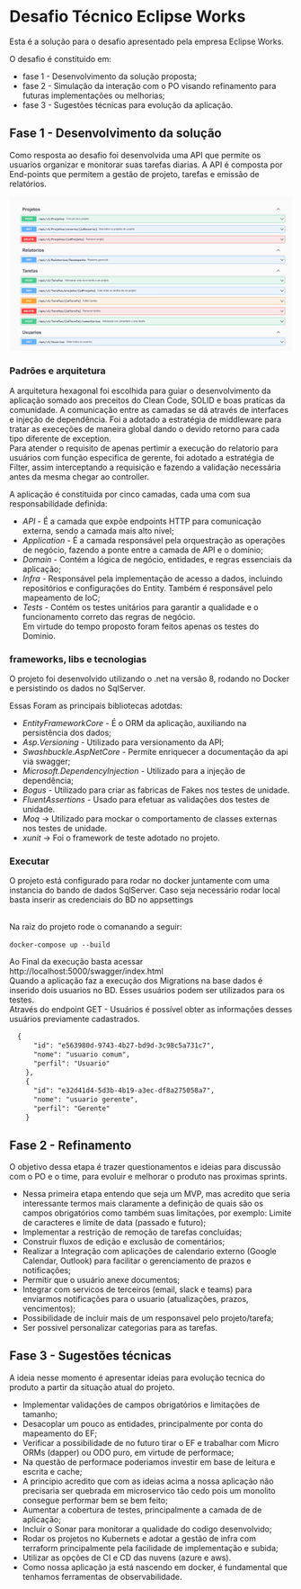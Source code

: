 # Desafio Técnico Eclipse Works
Esta é a solução para o desafio apresentado pela empresa Eclipse Works.

O desafio é constituido em:
* fase 1 - Desenvolvimento da solução proposta;
* fase 2 - Simulação da interação com o PO visando refinamento para futuras implementações ou melhorias;
* fase 3 - Sugestões técnicas para evolução da aplicação.

## Fase 1 - Desenvolvimento da solução

Como resposta ao desafio foi desenvolvida uma API que permite os usuarios organizar e monitorar suas tarefas diarias.
A API é composta por End-points que permitem a gestão de projeto, tarefas e emissão de relatórios.<br>

![alt](docs/swagger-api.png)

### Padrões e arquitetura
A arquitetura hexagonal foi escolhida para guiar o desenvolvimento da aplicação somado aos preceitos do Clean Code, SOLID e boas pratícas da comunidade.
A comunicação entre as camadas se dá através de interfaces e injeção de dependência. Foi a adotado a estratégia de middleware para tratar as execeções de maneira global
dando o devido retorno para cada tipo diferente de exception.<BR>
Para atender o requisito de apenas pertimir a execução do relatorio para usuários com função especifica de gerente, foi adotado a estratégia de Filter, assim interceptando a requisição 
e fazendo a validação necessária antes da mesma chegar ao controller.<br>

A aplicação é constituida por cinco camadas, cada uma com sua responsabilidade definida:
* *API* - É a camada que expõe endpoints HTTP para comunicação externa, sendo a camada mais alto nivel;
* *Application* - É a camada responsável pela orquestração as operações de negócio, fazendo a ponte entre a camada de API e o domínio;
* *Domain* - Contém a lógica de negócio, entidades, e regras essenciais da aplicação;
* *Infra* - Responsável pela implementação de acesso a dados, incluindo repositórios e configurações do Entity. Também é responsável pelo mapeamento de IoC;
* *Tests* - Contém os testes unitários para garantir a qualidade e o funcionamento correto das regras de negócio.<br> 
Em virtude do tempo proposto foram feitos apenas os testes do Dominio. 

### frameworks, libs e tecnologias
O projeto foi desenvolvido utilizando o .net na versão 8, rodando no Docker e persistindo os dados no SqlServer.<br>

Essas Foram as principais bibliotecas adotdas:
* *EntityFrameworkCore* - É o ORM da aplicação, auxiliando na persistência dos dados;
* *Asp.Versioning* - Utilizado para versionamento da API;
* *Swashbuckle.AspNetCore* - Permite enriquecer a documentação da api via swagger;
* *Microsoft.DependencyInjection* - Utilizado para a injeção de dependência;
* *Bogus* - Utilizado para criar as fabricas de Fakes nos testes de unidade.
* *FluentAssertions* - Usado para efetuar as validações dos testes de unidade.
* *Moq* -> Utilizado para mockar o comportamento de classes externas nos testes de unidade.
* *xunit* -> Foi o framework de teste adotado no projeto.

### Executar
O projeto está configurado para rodar no docker juntamente com uma instancia do bando de dados SqlServer. Caso seja necessário rodar local basta inserir as credenciais do BD no appsettings<br>
<br>

Na raiz do projeto rode o comanando a seguir:<br>

``` docker-compose up --build ```

Ao Final da execução basta acessar http://localhost:5000/swagger/index.html <br>
Quando a aplicação faz a execução dos Migrations na base dados é inserido dois usuarios no BD. Esses usuários podem ser utilizados para os testes.<br>
Através do endpoint GET - Usuários é possível obter as informações desses usuários previamente cadastrados.

``` 
  {
      "id": "e563980d-9743-4b27-bd9d-3c98c5a731c7",
      "nome": "usuario comum",
      "perfil": "Usuario"
    },
    {
      "id": "e32d41d4-5d3b-4b19-a3ec-df8a275058a7",
      "nome": "usuario gerente",
      "perfil": "Gerente"
    }
 ```
## Fase 2 - Refinamento
O objetivo dessa etapa é trazer questionamentos e ideias para discussão com o PO e o time, para evoluir e melhorar o produto nas proximas sprints.

* Nessa primeira etapa entendo que seja um MVP, mas acredito que seria interessante termos mais claramente a definição de quais são os campos obrigatórios como também suas limitações, por exemplo: Limite de caracteres e  limite de data (passado e futuro);
*  Implementar a restrição de remoção de tarefas concluídas;
*  Construir fluxos de edição e exclusão de comentários;
*  Realizar a Integração com aplicações de calendario externo (Google Calendar, Outlook) para facilitar o gerenciamento de prazos e notificações;
*  Permitir que o usuário anexe documentos;
*  Integrar com servicos de terceiros (email, slack e teams) para enviarmos notificações para o usuario (atualizações, prazos, vencimentos);
*  Possibilidade de incluir mais de um responsavel pelo projeto/tarefa;
*  Ser possivel personalizar categorias para as tarefas.

## Fase 3 - Sugestões técnicas

A ideia nesse momento é apresentar ideias para evolução tecnica do produto a partir da situação atual do projeto.

* Implementar validações de campos obrigatórios e limitações de tamanho;
* Desacoplar um pouco as entidades, principalmente por conta do mapeamento do EF;
* Verificar a possibilidade de no futuro tirar o EF e trabalhar com Micro ORMs (dapper) ou ODO puro, em virtude de performace;
* Na questão de performace poderiamos investir em base de leitura e escrita e cache;
* A principio acredito que com as ideias acima a nossa aplicação não precisaria ser quebrada em microservico tão cedo pois um monolito consegue performar bem se bem feito;
* Aumentar a cobertura de testes, principalmente a camada de de aplicação;
* Incluir o Sonar para monitorar a qualidade do codigo desenvolvido;
* Rodar os projetos no Kubernets e adotar a gestão de infra com terraform principalmente pela facilidade de implementação e subida;
* Utilizar as opções de CI e CD das nuvens (azure e aws).
* Como nossa aplicação ja está nascendo em docker, é fundamental que tenhamos ferramentas de observabilidade.


